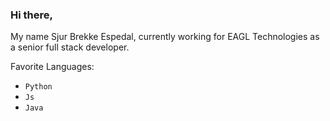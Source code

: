 ### Hi there,
My name Sjur Brekke Espedal, currently working for EAGL Technologies as a senior full stack developer.

Favorite Languages:
* `Python`
* `Js`
* `Java`
